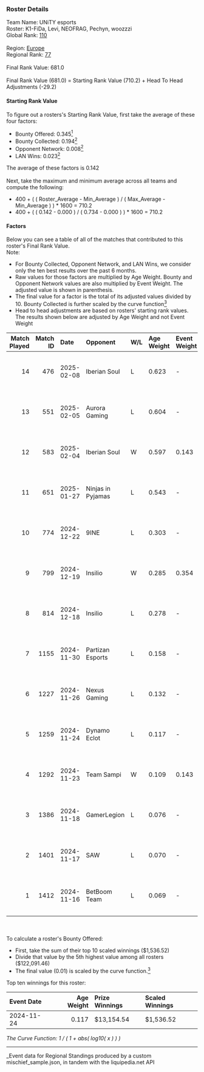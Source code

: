 ### Roster Details<br />
Team Name: UNiTY esports<br />
Roster: K1-FiDa, Levi, NEOFRAG, Pechyn, woozzzi<br />
Global Rank: [110](../../standings_global_2025_05_05.md)<br />
<br />
Region: [Europe]( ../../standings_europe_2025_05_05.md)<br />
Regional Rank: [77]( ../../standings_europe_2025_05_05.md)<br />
<br />
Final Rank Value:  681.0<br />
<br />
Final Rank Value (681.0) = Starting Rank Value (710.2) + Head To Head Adjustments (-29.2)<br />

#### Starting Rank Value<br />
To figure out a rosters's Starting Rank Value, first take the average of these four factors:<br />
- Bounty Offered: 0.345[<sup>1</sup>](#table2)
- Bounty Collected: 0.194[<sup>2</sup>](#table1)
- Opponent Network: 0.008[<sup>2</sup>](#table1)
- LAN Wins: 0.023[<sup>2</sup>](#table1)

The average of these factors is 0.142<br />
<br />
Next, take the maximum and minimum average across all teams and compute the following:<br />
- 400 + ( ( Roster_Average - Min_Average ) / ( Max_Average - Min_Average ) ) * 1600 = 710.2
- 400 + ( ( 0.142 - 0.000 ) / ( 0.734 - 0.000 ) ) * 1600 = 710.2


#### Factors<br />
Below you can see a table of all of the matches that contributed to this roster's Final Rank Value.<br />
Note:<br />

- For Bounty Collected, Opponent Network, and LAN Wins, we consider only the ten best results over the past 6 months.
- Raw values for those factors are multiplied by Age Weight. Bounty and Opponent Network values are also multiplied by Event Weight. The adjusted value is shown in parenthesis.
- The final value for a factor is the total of its adjusted values divided by 10. Bounty Collected is further scaled by the curve function[<sup>3</sup>](#curveFunction)
- Head to head adjustments are based on rosters' starting rank values. The results shown below are adjusted by Age Weight and not Event Weight
<span id="table1"></span><br />


| Match Played | Match ID | Date       | Opponent          | W/L | Age Weight | Event Weight | Bounty Collected | Opponent Network | LAN Wins  | H2H Adj. | Roster                                  |
| -: | -: | :- | :- | :- | :- | :- | :- | :- | :- | -: | :- |
|           14 |      476 | 2025-02-08 | Iberian Soul      | L   | 0.623      | -            | -                | -                | -         |    -8.60 | K1-FiDa, Levi, NEOFRAG, Pechyn, woozzzi |
|           13 |      551 | 2025-02-05 | Aurora Gaming     | L   | 0.604      | -            | -                | -                | -         |    -9.86 | K1-FiDa, Levi, NEOFRAG, Pechyn, woozzzi |
|           12 |      583 | 2025-02-04 | Iberian Soul      | W   | 0.597      | 0.143        | 0.007 (0.001)    | 0.589 (0.050)    | 0 (0.000) |    10.40 | K1-FiDa, Levi, NEOFRAG, Pechyn, woozzzi |
|           11 |      651 | 2025-01-27 | Ninjas in Pyjamas | L   | 0.543      | -            | -                | -                | -         |   -12.10 | K1-FiDa, Levi, NEOFRAG, Pechyn, woozzzi |
|           10 |      774 | 2024-12-22 | 9INE              | L   | 0.303      | -            | -                | -                | -         |    -3.00 | K1-FiDa, Levi, NEOFRAG, Pechyn, woozzzi |
|            9 |      799 | 2024-12-19 | Insilio           | W   | 0.285      | 0.354        | 0.000 (0.000)    | 0.264 (0.027)    | 0 (0.000) |     2.65 | K1-FiDa, Levi, NEOFRAG, Pechyn, woozzzi |
|            8 |      814 | 2024-12-18 | Insilio           | L   | 0.278      | -            | -                | -                | -         |    -6.26 | K1-FiDa, Levi, NEOFRAG, Pechyn, woozzzi |
|            7 |     1155 | 2024-11-30 | Partizan Esports  | L   | 0.158      | -            | -                | -                | -         |    -1.29 | blogg1s, K1-FiDa, Levi, NEOFRAG, Pechyn |
|            6 |     1227 | 2024-11-26 | Nexus Gaming      | L   | 0.132      | -            | -                | -                | -         |    -1.14 | blogg1s, K1-FiDa, Levi, NEOFRAG, Pechyn |
|            5 |     1259 | 2024-11-24 | Dynamo Eclot      | L   | 0.117      | -            | -                | -                | -         |    -0.98 | blogg1s, K1-FiDa, Levi, NEOFRAG, Pechyn |
|            4 |     1292 | 2024-11-23 | Team Sampi        | W   | 0.109      | 0.143        | 0.005 (0.000)    | 0.024 (0.000)    | 1 (0.109) |     1.55 | blogg1s, K1-FiDa, Levi, NEOFRAG, Pechyn |
|            3 |     1386 | 2024-11-18 | GamerLegion       | L   | 0.076      | -            | -                | -                | -         |    -0.04 | blogg1s, K1-FiDa, Levi, M1key, Pechyn   |
|            2 |     1401 | 2024-11-17 | SAW               | L   | 0.070      | -            | -                | -                | -         |    -0.09 | blogg1s, K1-FiDa, Levi, M1key, Pechyn   |
|            1 |     1412 | 2024-11-16 | BetBoom Team      | L   | 0.069      | -            | -                | -                | -         |    -0.51 | blogg1s, K1-FiDa, Levi, M1key, Pechyn   |

<br />
<span id="table2"></span><br />
To calculate a roster's Bounty Offered:<br />

- First, take the sum of their top 10 scaled winnings ($1,536.52)
- Divide that value by the 5th highest value among all rosters ($122,091.46)
- The final value (0.01) is scaled by the curve function.[<sup>3</sup>](#curveFunction)

Top ten winnings for this roster:<br />

| Event Date | Age Weight | Prize Winnings | Scaled Winnings |
| :- | -: | :- | :- |
| 2024-11-24 |      0.117 | $13,154.54     | $1,536.52       |


<span id="curveFunction"></span>_The Curve Function: 1 / ( 1 + abs( log10( x ) ) )_<br />

---
_Event data for Regional Standings produced by a custom mischief_sample.json, in tandem with the liquipedia.net API<br />
